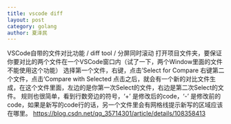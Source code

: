 ```yaml
---
title: vscode diff
layout: post
category: golang
author: 夏泽民
---
```

VSCode自带的文件对比功能 / diff tool / 分屏同时滚动
打开项目文件夹，要保证你要对比的两个文件在一个VSCode窗口内（试了一下，两个Window里面的文件不能使用这个功能）
选择第一个文件，右键，点击’Select for Compare
右键第二个文件，点击‘Compare with Selected
点击之后，就会有一个新的对比文件生成，在这个文件里面，左边的是你第一次Select的文件，右边是第二次Select的文件。
规则也很简单，看到行数旁边的符号，‘+’ 是修改后的code，‘-’ 是修改前的code，如果是新写的code行的话，另一个文件里会有网格线提示新写的区域应该在哪里。
https://blog.csdn.net/qq_35714301/article/details/108358413
<!-- more -->

